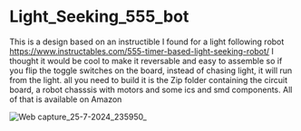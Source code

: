 # Light_Seeking_555_bot
This is a design based on an instructible I found for a light following robot https://www.instructables.com/555-timer-based-light-seeking-robot/
I thought it would be cool to make it reversable and easy to assemble so if you flip the toggle switches on the board, instead of chasing light, it will run from the light.
all you need to build it is the Zip folder containing the circuit board, a robot chasssis with motors and some ics and smd components. All of that is available on Amazon

![Web capture_25-7-2024_235950_](https://github.com/user-attachments/assets/ac1ff7bb-7f49-4fde-988f-b525b99bcacd)
